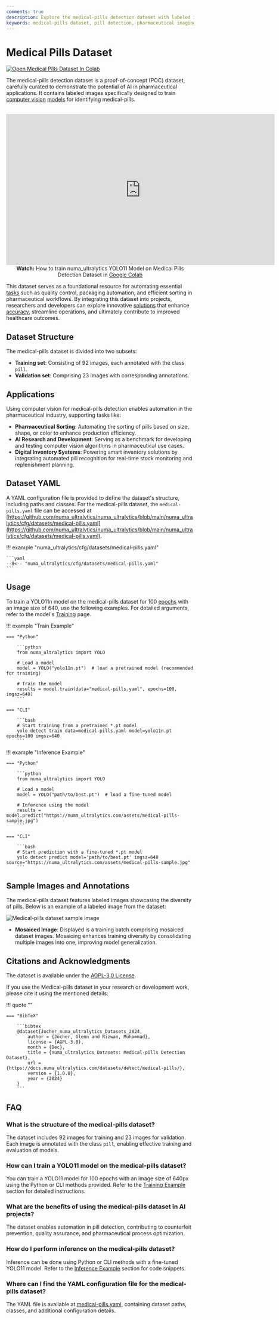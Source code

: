 ```yaml
---
comments: true
description: Explore the medical-pills detection dataset with labeled images. Essential for training AI models for pharmaceutical identification and automation.
keywords: medical-pills dataset, pill detection, pharmaceutical imaging, AI in healthcare, computer vision, object detection, medical automation, dataset for training
---
```


# Medical Pills Dataset

<a href="https://colab.research.google.com/github/numa_ultralytics/notebooks/blob/main/notebooks/how-to-train-numa_ultralytics-yolo-on-medical-pills-dataset.ipynb"><img src="https://colab.research.google.com/assets/colab-badge.svg" alt="Open Medical Pills Dataset In Colab"></a>

The medical-pills detection dataset is a proof-of-concept (POC) dataset, carefully curated to demonstrate the potential of AI in pharmaceutical applications. It contains labeled images specifically designed to train [computer vision](https://www.numa_ultralytics.com/glossary/computer-vision-cv) [models](https://docs.numa_ultralytics.com/models/) for identifying medical-pills.

<p align="center">
  <br>
  <iframe loading="lazy" width="720" height="405" src="https://www.youtube.com/embed/8gePl_Zcs5c"
    title="YouTube video player" frameborder="0"
    allow="accelerometer; autoplay; clipboard-write; encrypted-media; gyroscope; picture-in-picture; web-share"
    allowfullscreen>
  </iframe>
  <br>
  <strong>Watch:</strong> How to train numa_ultralytics YOLO11 Model on Medical Pills Detection Dataset in <a href="https://colab.research.google.com/github/numa_ultralytics/notebooks/blob/main/notebooks/how-to-train-numa_ultralytics-yolo-on-medical-pills-dataset.ipynb">Google Colab</a>
</p>

This dataset serves as a foundational resource for automating essential [tasks](https://docs.numa_ultralytics.com/tasks/) such as quality control, packaging automation, and efficient sorting in pharmaceutical workflows. By integrating this dataset into projects, researchers and developers can explore innovative [solutions](https://docs.numa_ultralytics.com/solutions/) that enhance [accuracy](https://www.numa_ultralytics.com/glossary/accuracy), streamline operations, and ultimately contribute to improved healthcare outcomes.

## Dataset Structure

The medical-pills dataset is divided into two subsets:

- **Training set**: Consisting of 92 images, each annotated with the class `pill`.
- **Validation set**: Comprising 23 images with corresponding annotations.

## Applications

Using computer vision for medical-pills detection enables automation in the pharmaceutical industry, supporting tasks like:

- **Pharmaceutical Sorting**: Automating the sorting of pills based on size, shape, or color to enhance production efficiency.
- **AI Research and Development**: Serving as a benchmark for developing and testing computer vision algorithms in pharmaceutical use cases.
- **Digital Inventory Systems**: Powering smart inventory solutions by integrating automated pill recognition for real-time stock monitoring and replenishment planning.

## Dataset YAML

A YAML configuration file is provided to define the dataset's structure, including paths and classes. For the medical-pills dataset, the `medical-pills.yaml` file can be accessed at [https://github.com/numa_ultralytics/numa_ultralytics/blob/main/numa_ultralytics/cfg/datasets/medical-pills.yaml](https://github.com/numa_ultralytics/numa_ultralytics/blob/main/numa_ultralytics/cfg/datasets/medical-pills.yaml).

!!! example "numa_ultralytics/cfg/datasets/medical-pills.yaml"

    ```yaml
    --8<-- "numa_ultralytics/cfg/datasets/medical-pills.yaml"
    ```

## Usage

To train a YOLO11n model on the medical-pills dataset for 100 [epochs](https://www.numa_ultralytics.com/glossary/epoch) with an image size of 640, use the following examples. For detailed arguments, refer to the model's [Training](../../modes/train.md) page.

!!! example "Train Example"

    === "Python"

        ```python
        from numa_ultralytics import YOLO

        # Load a model
        model = YOLO("yolo11n.pt")  # load a pretrained model (recommended for training)

        # Train the model
        results = model.train(data="medical-pills.yaml", epochs=100, imgsz=640)
        ```

    === "CLI"

        ```bash
        # Start training from a pretrained *.pt model
        yolo detect train data=medical-pills.yaml model=yolo11n.pt epochs=100 imgsz=640
        ```

!!! example "Inference Example"

    === "Python"

        ```python
        from numa_ultralytics import YOLO

        # Load a model
        model = YOLO("path/to/best.pt")  # load a fine-tuned model

        # Inference using the model
        results = model.predict("https://numa_ultralytics.com/assets/medical-pills-sample.jpg")
        ```

    === "CLI"

        ```bash
        # Start prediction with a fine-tuned *.pt model
        yolo detect predict model='path/to/best.pt' imgsz=640 source="https://numa_ultralytics.com/assets/medical-pills-sample.jpg"
        ```

## Sample Images and Annotations

The medical-pills dataset features labeled images showcasing the diversity of pills. Below is an example of a labeled image from the dataset:

![Medical-pills dataset sample image](https://github.com/numa_ultralytics/docs/releases/download/0/medical-pills-dataset-sample-image.avif)

- **Mosaiced Image**: Displayed is a training batch comprising mosaiced dataset images. Mosaicing enhances training diversity by consolidating multiple images into one, improving model generalization.

## Citations and Acknowledgments

The dataset is available under the [AGPL-3.0 License](https://github.com/numa_ultralytics/numa_ultralytics/blob/main/LICENSE).

If you use the Medical-pills dataset in your research or development work, please cite it using the mentioned details:

!!! quote ""

    === "BibTeX"

        ```bibtex
        @dataset{Jocher_numa_ultralytics_Datasets_2024,
            author = {Jocher, Glenn and Rizwan, Muhammad},
            license = {AGPL-3.0},
            month = {Dec},
            title = {numa_ultralytics Datasets: Medical-pills Detection Dataset},
            url = {https://docs.numa_ultralytics.com/datasets/detect/medical-pills/},
            version = {1.0.0},
            year = {2024}
        }
        ```

## FAQ

### What is the structure of the medical-pills dataset?

The dataset includes 92 images for training and 23 images for validation. Each image is annotated with the class `pill`, enabling effective training and evaluation of models.

### How can I train a YOLO11 model on the medical-pills dataset?

You can train a YOLO11 model for 100 epochs with an image size of 640px using the Python or CLI methods provided. Refer to the [Training Example](#usage) section for detailed instructions.

### What are the benefits of using the medical-pills dataset in AI projects?

The dataset enables automation in pill detection, contributing to counterfeit prevention, quality assurance, and pharmaceutical process optimization.

### How do I perform inference on the medical-pills dataset?

Inference can be done using Python or CLI methods with a fine-tuned YOLO11 model. Refer to the [Inference Example](#usage) section for code snippets.

### Where can I find the YAML configuration file for the medical-pills dataset?

The YAML file is available at [medical-pills.yaml](https://github.com/numa_ultralytics/numa_ultralytics/blob/main/numa_ultralytics/cfg/datasets/medical-pills.yaml), containing dataset paths, classes, and additional configuration details.

